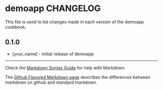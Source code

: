 # demoapp CHANGELOG

This file is used to list changes made in each version of the demoapp cookbook.

## 0.1.0
- [your_name] - Initial release of demoapp

- - -
Check the [Markdown Syntax Guide](http://daringfireball.net/projects/markdown/syntax) for help with Markdown.

The [Github Flavored Markdown page](http://github.github.com/github-flavored-markdown/) describes the differences between markdown on github and standard markdown.
